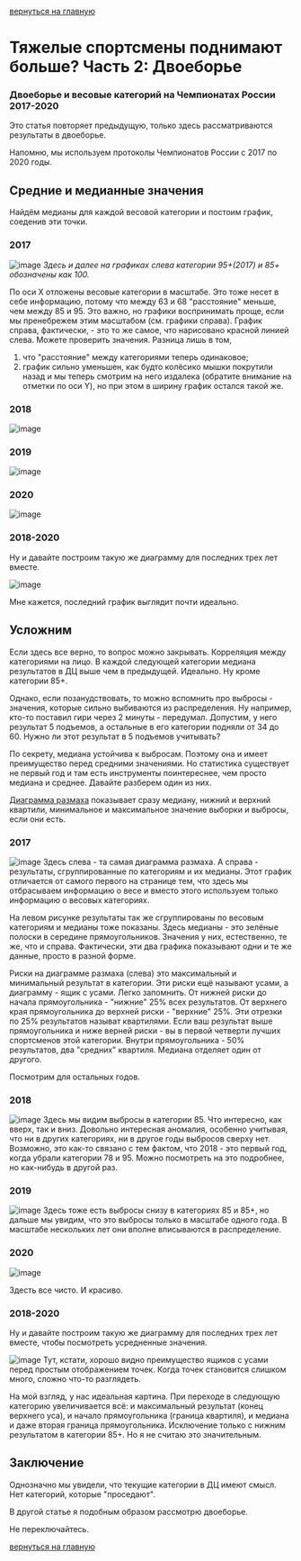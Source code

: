 [вернуться на главную](https://alekseidudchenko.github.io/giristat/)
# Тяжелые спортсмены поднимают больше? Часть 2: Двоеборье 
### Двоеборье и весовые категорий на Чемпионатах России 2017-2020 

Это статья повторяет предыдущую, только здесь рассматриваются результаты в двоеборье. 

Напомню, мы используем протоколы Чемпионатов России с 2017 по 2020 годы.

## Средние и медианные значения

Найдём медианы для каждой весовой категории и постоим график, соеденив эти точки.

### 2017
![image](../images/Median_and_mean_CR_2017.png)
*Здесь и далее на графиках слева категории 95+(2017) и 85+ обозначены как 100.*

По оси Х отложены весовые категории в масштабе. Это тоже несет в себе информацию, потому что между 63 и 68 "расстояние" меньше, чем между 85 и 95. Это важно, но графики воспринимать проще, если мы пренебрежем этим масштабом (см. графики справа).
График справа, фактически, - это то же самое, что нарисовано красной линией слева. Можете проверить значения. Разница лишь в том, 
1. что "расстояние" между категориями теперь одинаковое; 
2. график сильно уменьшен, как будто колёсико мышки покрутили назад и мы теперь смотрим на него издалека (обратите внимание на отметки по оси Y), но при этом в ширину график остался такой же.  

### 2018
![image](../images/Median_and_mean_CR_2018.png)

### 2019
![image](../images/Median_and_mean_CR_2019.png)

### 2020 
![image](../images/Median_and_mean_CR_2020.png)

### 2018-2020
Ну и давайте построим такую же диаграмму для последних трех лет вместе.

![image](../images/Median_and_mean_CR_2018-20.png)

Мне кажется, последний график выглядит почти идеально.

## Усложним 
Если здесь все верно, то вопрос можно закрывать. Корреляция между категориями на лицо. В каждой следующей категории медиана результатов в ДЦ выше чем в предыдущей. Идеально. Ну кроме категории 85+.

Однако, если позанудствовать, то можно вспомнить про выбросы - значения, которые сильно выбиваются из распределения. Ну например, кто-то поставил гири через 2 минуты - передумал. Допустим, у него результат 5 подъемов, а остальные в его категории подняли от 34 до 60. Нужно ли этот результат в 5 подъемов учитывать?

По секрету, медиана устойчива к выбросам. Поэтому она и имеет преимущество перед средними значениями. Но статистика существует не первый год и там есть инструменты поинтереснее, чем просто медиана и среднее. Давайте разберем один из них. 

[Диаграмма размаха](https://ru.wikipedia.org/wiki/%D0%AF%D1%89%D0%B8%D0%BA_%D1%81_%D1%83%D1%81%D0%B0%D0%BC%D0%B8 "wiki") показывает сразу медиану, нижний и верхний квартили, минимальное и максимальное значение выборки и выбросы, если они есть. 

### 2017
![image](../images/boxplot_and_distr_LC_RC2017.png)
Здесь слева - та самая диаграмма размаха. А справа - результаты, сгруппированные по категориям и их медианы. Этот график отличается от самого первого на странице тем, что здесь мы отбрасываем информацию о весе и вместо этого используем только информацию о весовых категориях.

На левом рисунке результаты так же сгруппированы по весовым категориям и медианы тоже показаны. Здесь медианы - это зелёные полоски в середине прямоугольников. Значения у них, естественно, те же, что и справа. Фактически, эти два графика показывают одни и те же данные, просто в разной форме.

Риски на диаграмме размаха (слева) это максимальный и минимальный результат в категории. Эти риски ещё называют усами, а диаграмму - ящик с усами. Легко запомнить. От нижней риски до начала прямоугольника - "нижние" 25% всех результатов. От верхнего края прямоугольника до верхней риски - "верхние" 25%. Эти отрезки по 25% результатов называт квартилями. Если ваш результат выше прямоугольника и ниже верней риски - вы в первой четверти лучших спортсменов этой категории. Внутри прямоугольника - 50% результатов, два "средних" квартиля. Медиана отделяет один от другого.

Посмотрим для остальных годов.

### 2018
![image](../images/boxplot_and_distr_LC_RC2018.png)
Здесь мы видим выбросы в категории 85. Что интересно, как вверх, так и вниз. Довольно интересная аномалия, особенно учитывая, что ни в других категориях, ни в другое годы выбросов сверху нет. Возможно, это как-то связано с тем фактом, что 2018 - это первый год, когда убрали категории 78 и 95. Можно посмотреть на это подробнее, но как-нибудь в другой раз. 

### 2019
![image](../images/boxplot_and_distr_LC_RC2019.png)
Здесь тоже есть выбросы снизу в категориях 85 и 85+, но дальше мы увидим, что это выбросы только в масштабе одного года. В масштабе нескольких лет они вполне вписываются в распределение.

### 2020 
![image](../images/boxplot_and_distr_LC_RC2020.png)

Здесть все чисто. И красиво.

### 2018-2020
Ну и давайте построим такую же диаграмму для последних трех лет вместе, чтобы посмотреть усредненные значения.

![image](../images/boxplot_and_distr_LC_RC2017-20.png)
Тут, кстати, хорошо видно преимущество ящиков с усами перед простым отображением точек. Когда точек становится слишком много, сложно что-то разглядеть.

На мой взгляд, у нас идеальная картина. При переходе в следующую категорию увеличивается всё: и максимальный результат (конец верхнего уса), и начало прямоугольника (граница квартиля), и медиана и даже вторая граница прямоугольника. Исключение только с нижним результатом в категории 85+. Но я не считаю это значительным.

## Заключение
Однозначно мы увидели, что текущие категории в ДЦ имеют смысл. Нет категорий, которые "проседают".

В другой статье я подобным образом рассмотрю двоеборье. 

Не переключайтесь.


[вернуться на главную](https://alekseidudchenko.github.io/giristat/)
